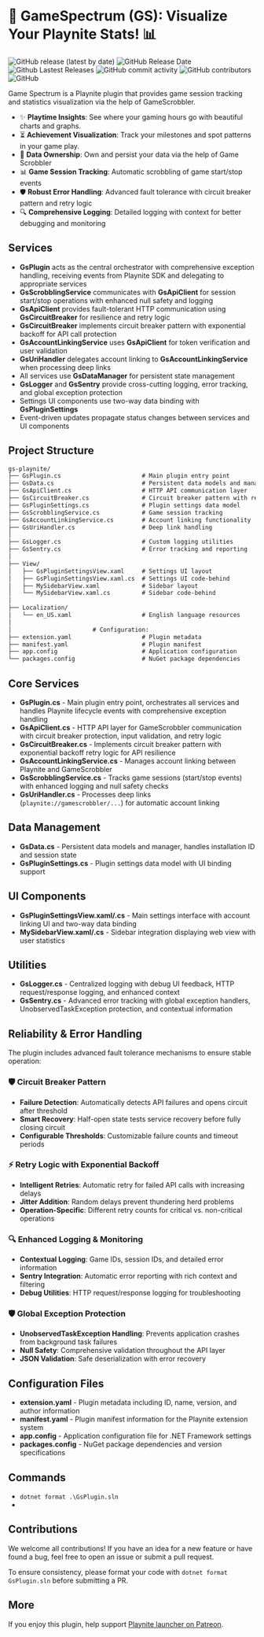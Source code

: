 # 🚀 GameSpectrum (GS): Visualize Your Playnite Stats! 📊

![GitHub release (latest by date)](https://img.shields.io/github/v/release/game-scrobbler/gs-playnite?cacheSeconds=5000&logo=github)
![GitHub Release Date](https://img.shields.io/github/release-date/game-scrobbler/gs-playnite?cacheSeconds=5000)
![Github Lastest Releases](https://img.shields.io/github/downloads/game-scrobbler/gs-playnite/latest/total.svg)
![GitHub commit activity](https://img.shields.io/github/commit-activity/m/game-scrobbler/gs-playnite)
![GitHub contributors](https://img.shields.io/github/contributors/game-scrobbler/gs-playnite?cacheSeconds=5000)
![GitHub](https://img.shields.io/github/license/game-scrobbler/gs-playnite?cacheSeconds=50000)

Game Spectrum is a Playnite plugin that provides game session tracking and statistics visualization via the help of GameScrobbler.

- ✨ **Playtime Insights**: See where your gaming hours go with beautiful charts and graphs.
- ⏳ **Achievement Visualization**: Track your milestones and spot patterns in your game play.
- 🔗 **Data Ownership**: Own and persist your data via the help of Game Scrobbler
- 📊 **Game Session Tracking**: Automatic scrobbling of game start/stop events
- 🛡️ **Robust Error Handling**: Advanced fault tolerance with circuit breaker pattern and retry logic
- 🔍 **Comprehensive Logging**: Detailed logging with context for better debugging and monitoring

## Services

- **GsPlugin** acts as the central orchestrator with comprehensive exception handling, receiving events from Playnite SDK and delegating to appropriate services
- **GsScrobblingService** communicates with **GsApiClient** for session start/stop operations with enhanced null safety and logging
- **GsApiClient** provides fault-tolerant HTTP communication using **GsCircuitBreaker** for resilience and retry logic
- **GsCircuitBreaker** implements circuit breaker pattern with exponential backoff for API call protection
- **GsAccountLinkingService** uses **GsApiClient** for token verification and user validation
- **GsUriHandler** delegates account linking to **GsAccountLinkingService** when processing deep links
- All services use **GsDataManager** for persistent state management
- **GsLogger** and **GsSentry** provide cross-cutting logging, error tracking, and global exception protection
- Settings UI components use two-way data binding with **GsPluginSettings**
- Event-driven updates propagate status changes between services and UI components

## Project Structure

```md
gs-playnite/
├── GsPlugin.cs                       # Main plugin entry point
├── GsData.cs                         # Persistent data models and manager
├── GsApiClient.cs                    # HTTP API communication layer
├── GsCircuitBreaker.cs               # Circuit breaker pattern with retry logic
├── GsPluginSettings.cs               # Plugin settings data model
├── GsScrobblingService.cs            # Game session tracking
├── GsAccountLinkingService.cs        # Account linking functionality
├── GsUriHandler.cs                   # Deep link handling
│
├── GsLogger.cs                       # Custom logging utilities
├── GsSentry.cs                       # Error tracking and reporting
│
├── View/
│   ├── GsPluginSettingsView.xaml     # Settings UI layout
│   ├── GsPluginSettingsView.xaml.cs  # Settings UI code-behind
│   ├── MySidebarView.xaml            # Sidebar layout
│   └── MySidebarView.xaml.cs         # Sidebar code-behind
│
├── Localization/
│   └── en_US.xaml                    # English language resources
│
│                       # Configuration:
├── extension.yaml                    # Plugin metadata
├── manifest.yaml                     # Plugin manifest
├── app.config                        # Application configuration
└── packages.config                   # NuGet package dependencies
```

## Core Services

- **GsPlugin.cs** - Main plugin entry point, orchestrates all services and handles Playnite lifecycle events with comprehensive exception handling
- **GsApiClient.cs** - HTTP API layer for GameScrobbler communication with circuit breaker protection, input validation, and retry logic
- **GsCircuitBreaker.cs** - Implements circuit breaker pattern with exponential backoff retry logic for API resilience
- **GsAccountLinkingService.cs** - Manages account linking between Playnite and GameScrobbler
- **GsScrobblingService.cs** - Tracks game sessions (start/stop events) with enhanced logging and null safety checks
- **GsUriHandler.cs** - Processes deep links (`playnite://gamescrobbler/...`) for automatic account linking

## Data Management

- **GsData.cs** - Persistent data models and manager, handles installation ID and session state
- **GsPluginSettings.cs** - Plugin settings data model with UI binding support

## UI Components

- **GsPluginSettingsView.xaml/.cs** - Main settings interface with account linking UI and two-way data binding
- **MySidebarView.xaml/.cs** - Sidebar integration displaying web view with user statistics

## Utilities

- **GsLogger.cs** - Centralized logging with debug UI feedback, HTTP request/response logging, and enhanced context
- **GsSentry.cs** - Advanced error tracking with global exception handlers, UnobservedTaskException protection, and contextual information

## Reliability & Error Handling

The plugin includes advanced fault tolerance mechanisms to ensure stable operation:

### 🛡️ Circuit Breaker Pattern
- **Failure Detection**: Automatically detects API failures and opens circuit after threshold
- **Smart Recovery**: Half-open state tests service recovery before fully closing circuit
- **Configurable Thresholds**: Customizable failure counts and timeout periods

### ⚡ Retry Logic with Exponential Backoff
- **Intelligent Retries**: Automatic retry for failed API calls with increasing delays
- **Jitter Addition**: Random delays prevent thundering herd problems
- **Operation-Specific**: Different retry counts for critical vs. non-critical operations

### 🔍 Enhanced Logging & Monitoring
- **Contextual Logging**: Game IDs, session IDs, and detailed error information
- **Sentry Integration**: Automatic error reporting with rich context and filtering
- **Debug Utilities**: HTTP request/response logging for troubleshooting

### 🛡️ Global Exception Protection
- **UnobservedTaskException Handling**: Prevents application crashes from background task failures
- **Null Safety**: Comprehensive validation throughout the API layer
- **JSON Validation**: Safe deserialization with error recovery

## Configuration Files

- **extension.yaml** - Plugin metadata including ID, name, version, and author information
- **manifest.yaml** - Plugin manifest information for the Playnite extension system
- **app.config** - Application configuration file for .NET Framework settings
- **packages.config** - NuGet package dependencies and version specifications

## Commands

- `dotnet format .\GsPlugin.sln`
-

## Contributions

We welcome all contributions! If you have an idea for a new feature or have found a bug, feel free to open an issue or submit a pull request.

To ensure consistency, please format your code with `dotnet format GsPlugin.sln` before submitting a PR.

## More

If you enjoy this plugin, help support [Playnite launcher on Patreon](https://www.patreon.com/playnite).
